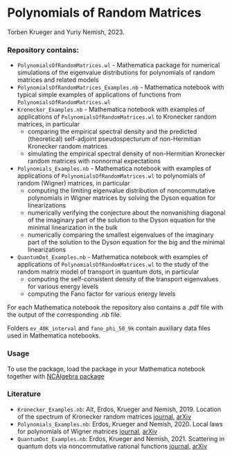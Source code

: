 # Polynomials of Random Matrices

Torben Krueger and Yuriy Nemish, 2023.

### Repository contains:
- `PolynomialsOfRandomMatrices.wl` - Mathematica package for numerical simulations of the eigenvalue distributions for polynomials of random matrices and related models
- `PolynomialsOfRandomMatrices_Examples.nb` - Mathematica notebook with typical simple examples of applications of functions from `PolynomialsOfRandomMatrices.wl`
- `Kronecker_Examples.nb` - Mathematica notebook with examples of applications of `PolynomialsOfRandomMatrices.wl` to Kronecker random matrices, in particular
  - comparing the empirical spectral density and the predicted (theoretical) self-adjoint pseudospecturum of non-Hermitian Kronecker random matrices
  - simulating the empirical spectral density of non-Hermitian Kronecker random matrices with nonnormal expectations
- `Polynomials_Examples.nb` - Mathematica notebook with examples of applications of `PolynomialsOfRandomMatrices.wl` to polynomials of random (Wigner) matrices, in particular
  - computing the limiting eigenvalue distribution of noncommutative polynomials in Wigner matrices by solving the Dyson equation for linearizations
  - numerically verifying the conjecture about the nonvanishing diagonal of the imaginary part of the solution to the Dyson equation for the minimal linearization in the bulk
  - numerically comparing the smallest eigenvalues of the imaginary part of the solution to the Dyson equation for the big and the minimal linearizations
- `QuantumDot_Examples.nb` - Mathematica notebook with examples of applications of `PolynomialsOfRandomMatrices.wl` to the study of the random matrix model of transport in quantum dots, in particular
  - computing the self-consistent density of the transport eigenvalues for various energy levels
  - computing the Fano factor for various energy levels

For each Mathematica notebook the repository also contains a .pdf file with the output of the corresponding .nb file.

Folders `ev_40K_interval` and `fano_phi_50_9k` contain auxiliary data files used in Mathematica notebooks.

### Usage
To use the package, load the package in your Mathematica notebook together with [NCAlgebra package](https://github.com/NCAlgebra)

### Literature
- `Kronecker_Examples.nb`: Alt, Erdos, Krueger and Nemish, 2019. Location of the spectrum of Kronecker random matrices [journal](https://doi.org/10.1214/18-aihp894), [arXiv](http://arxiv.org/abs/1706.08343)
- `Polynomials_Examples.nb`: Erdos, Krueger and Nemish, 2020. Local laws for polynomials of Wigner matrices [journal](https://doi.org/10.1016/j.jfa.2020.108507), [arXiv](http://arxiv.org/abs/1804.11340)
- `QuantumDot_Examples.nb`: Erdos, Krueger and Nemish, 2021. Scattering in quantum dots via noncommutative rational functions [journal](https://link.springer.com/article/10.1007/s00023-021-01085-6), [arXiv](https://arxiv.org/abs/1911.05112)
